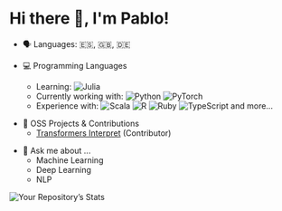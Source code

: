 # Hi there 👋, I'm Pablo!


- 🗣️ Languages: 🇪🇸, 🇬🇧, 🇩🇪 

- 💻 Programming Languages
  - Learning: ![Julia](https://img.shields.io/badge/-Julia-9558B2?style=for-the-badge&logo=julia&logoColor=white)
  - Currently working with: ![Python](https://img.shields.io/badge/python-3670A0?style=for-the-badge&logo=python&logoColor=ffdd54) ![PyTorch](https://img.shields.io/badge/PyTorch-%23EE4C2C.svg?style=for-the-badge&logo=PyTorch&logoColor=white)
  - Experience with:  ![Scala](https://img.shields.io/badge/scala-%23DC322F.svg?style=for-the-badge&logo=scala&logoColor=white) ![R](https://img.shields.io/badge/r-%23276DC3.svg?style=for-the-badge&logo=r&logoColor=white) ![Ruby](https://img.shields.io/badge/ruby-%23CC342D.svg?style=for-the-badge&logo=ruby&logoColor=white) ![TypeScript](https://img.shields.io/badge/typescript-%23007ACC.svg?style=for-the-badge&logo=typescript&logoColor=white) and more...
 <!-- - Interested in working with: ![Julia](https://img.shields.io/badge/-Julia-9558B2?style=for-the-badge&logo=julia&logoColor=white) or ![Scala](https://img.shields.io/badge/scala-%23DC322F.svg?style=for-the-badge&logo=scala&logoColor=white) -->


- 👐 OSS Projects & Contributions
  - [Transformers Interpret](https://github.com/cdpierse/transformers-interpret) (Contributor)

<!-- - 🌱 I’m currently learning ...
  - Information Extraction and Automated Knowledge Base Construction 
  - AI Planning  -->

- 💬 Ask me about ...
  - Machine Learning 
  - Deep Learning
  - NLP 
  
![Your Repository’s Stats](https://github-readme-stats.vercel.app/api?username=pabvald&show_icons=true)

<!--

<img src="https://komarev.com/ghpvc/?username=pabvald"/>
<div id="badges" align="center">
  <a href="https://www.linkedin.com/in/pabvald/">
    <img src="https://img.shields.io/badge/LinkedIn-blue?style=for-the-badge&logo=linkedin&logoColor=white" alt="LinkedIn Badge"/>
  </a>
</div>


**pabvald/pabvald** is a ✨ _special_ ✨ repository because its `README.md` (this file) appears on your GitHub profile.

Here are some ideas to get you started:

- 🔭 I’m currently working on ...

- 👯 I’m looking to collaborate on ...
- 🤔 I’m looking for help with ...

- 📫 How to reach me: ...
- 😄 Pronouns: ...
- ⚡ Fun fact: ...

[![Top Langs](https://github-readme-stats.vercel.app/api/top-langs/?username=pabvald&layout=compact&theme=vision-friendly-dark)](https://github.com/anuraghazra/github-readme-stats)
-->
